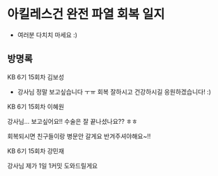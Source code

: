 # 아킬레스건 완전 파열 회복 일지

- 여러분 다치치 마세요 :)


## 방명록

KB 6기 15회차 김보성
- 강사님 정말 보고싶습니다 ㅜㅠ 회복 잘하시고 건강하시길 응원하겠습니다! :)

KB 6기 15회차 이혜원

강사님... 보고싶어요!!
수술은 잘 끝나셨나요?? ㅎㅎ

회복되시면 친구들이랑 병문안 갈게요 반겨주셔야해요~!!


KB 6기 15회차 강민재

강사님 제가 1일 1커밋 도와드릴게요